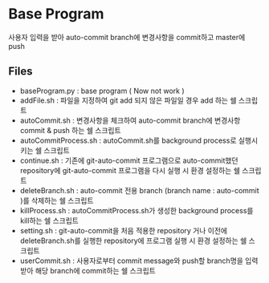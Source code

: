 # Base Program

사용자 입력을 받아 auto-commit branch에 변경사항을 commit하고 master에 push

## Files

- baseProgram.py  : base program ( Now not work )
- addFile.sh      : 파일을 지정하여 git add 되지 않은 파일일 경우 add 하는 쉘 스크립트
- autoCommit.sh   : 변경사항을 체크하여 auto-commit branch에 변경사항 commit & push 하는 쉘 스크립트
- autoCommitProcess.sh : autoCommit.sh를 background process로 실행시키는 쉘 스크립트
- continue.sh : 기존에 git-auto-commit 프로그램으로 auto-commit했던 repository에 git-auto-commit 프로그램을 다시 실행 시 환경 설정하는 쉘 스크립트
- deleteBranch.sh : auto-commit 전용 branch (branch name : auto-commit )를 삭제하는 쉘 스크립트
- killProcess.sh : autoCommitProcess.sh가 생성한 background process를 kill하는 쉘 스크립트
- setting.sh : git-auto-commit을 처음 적용한 repository 거나 이전에 deleteBranch.sh를 실행한 repository에 프로그램 실행 시 환경 설정하는 쉘 스크립트
- userCommit.sh   : 사용자로부터 commit message와 push할 branch명을 입력받아 해당 branch에 commit하는 쉘 스크립트

